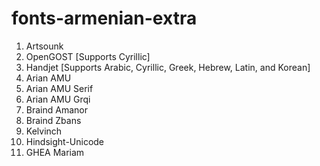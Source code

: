 # fonts-armenian-extra

1. Artsounk
2. OpenGOST [Supports Cyrillic]
3. Handjet [Supports Arabic, Cyrillic, Greek, Hebrew, Latin, and Korean]
4. Arian AMU
5. Arian AMU Serif
6. Arian AMU Grqi
7. Braind Amanor
8. Braind Zbans
9. Kelvinch
10. Hindsight-Unicode
11. GHEA Mariam
